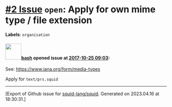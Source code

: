 # [\#2 Issue](https://github.com/squid-lang/squid/issues/2) `open`: Apply for own mime type / file extension
**Labels**: `organisation`


#### <img src="https://avatars.githubusercontent.com/u/4602612?u=15d59e17f4d269bcb853540b70baf7c5b3607241&v=4" width="50">[bash](https://github.com/bash) opened issue at [2017-10-25 09:03](https://github.com/squid-lang/squid/issues/2):

See: https://www.iana.org/form/media-types

Apply for `text/prs.squid`




-------------------------------------------------------------------------------



[Export of Github issue for [squid-lang/squid](https://github.com/squid-lang/squid). Generated on 2023.04.16 at 18:30:31.]
